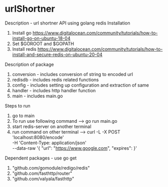 # urlShortner

Description - url shortner API using golang redis
Installation
1. Install go https://www.digitalocean.com/community/tutorials/how-to-install-go-on-ubuntu-18-04
2. Set $GOROOT and $GOPATH
3. Install redis https://www.digitalocean.com/community/tutorials/how-to-install-and-secure-redis-on-ubuntu-20-04

Description of package
1. conversion - includes conversion of string to encoded url
2. redisdb - includes redis related functions
3. config - includes setting up configuration and extraction of same
4. handler - includes http handler function
5. main - includes main.go

Steps to run
1. go to main
2. To run use following command --> go run main.go  
3. start redis-server on another terminal
4. run command on other terminal -->  curl -L -X POST 'localhost:8080/encode' \
                                      -H 'Content-Type: application/json' \
                                      --data-raw '{
                                          "url": "https://www.google.com",
                                          "expires": <date time format>
                                      }' 

Dependent packages - use go get <github packages>
1.  "github.com/gomodule/redigo/redis"
2.  "github.com/fasthttp/router"
3.  "github.com/valyala/fasthttp"

